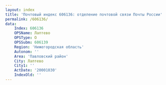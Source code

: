 ```yaml
---
layout: index
title: 'Почтовый индекс 606136: отделение почтовой связи Почты России'
permalink: /606136/
data:
    Index: 606136
    OPSName: Лаптево
    OPSType: О
    OPSSubm: 606139
    Region: 'Нижегородская область'
    Autonom: ''
    Area: 'Павловский район'
    City: Лаптево
    City1: ''
    ActDate: '20001030'
    IndexOld: ''
---
```

